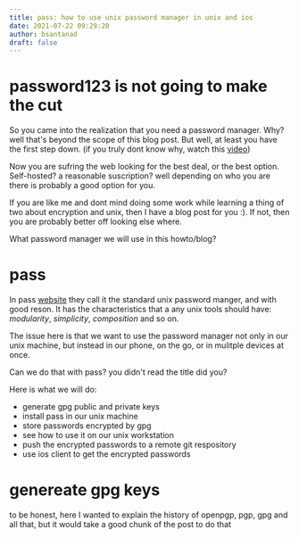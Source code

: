 ```yaml
---
title: pass: how to use unix password manager in unix and ios
date: 2021-07-22 09:29:20
author: bsantanad
draft: false
---
```


# password123 is not going to make the cut

So you came into the realization that you need a password manager. Why? well
that's beyond the scope of this blog post. But well, at least you have the
first step down. (if you truly dont know why, watch this [video][youtube])

Now you are sufring the web looking for the best deal, or the best option.
Self-hosted? a reasonable suscription? well depending on who you are there is
probably a good option for you.

If you are like me and dont mind doing some work while learning a thing
of two about encryption and unix, then I have a blog post for you :). If not,
then you are probably better off looking else where.

What password manager we will use in this howto/blog?

# pass

In pass [website][web] they call it the standard unix password manger, and with
good reson. It has the characteristics that a any unix tools should have:
_modularity_, _simplicity_, _composition_ and so on.

The issue here is that we want to use the password manager not only in our unix
machine, but instead in our phone, on the go, or in mulitple devices at once.

Can we do that with pass? you didn't read the title did you?

Here is what we will do:

* generate gpg public and private keys
* install pass in our unix machine
* store passwords encrypted by gpg
* see how to use it on our unix workstation
* push the encrypted passwords to a remote git respository
* use ios client to get the encrypted passwords


# genereate gpg keys

to be honest, here I wanted to explain the history of openpgp, pgp, gpg and
all that, but it would take a good chunk of the post to do that


[web]: https://www.passwordstore.org/
[youtube]: https://www.youtube.com/watch?v=3NjQ9b3pgIg
